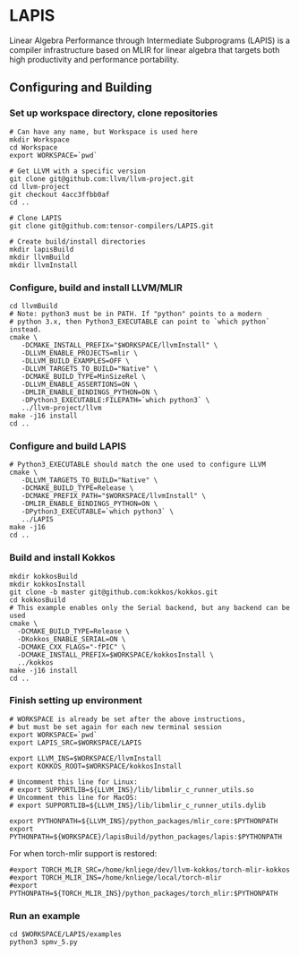 # LAPIS

Linear Algebra Performance through Intermediate Subprograms (LAPIS) is a compiler infrastructure based on MLIR for linear algebra that targets both high productivity and performance portability.

## Configuring and Building

### Set up workspace directory, clone repositories
```
# Can have any name, but Workspace is used here
mkdir Workspace
cd Workspace
export WORKSPACE=`pwd`

# Get LLVM with a specific version
git clone git@github.com:llvm/llvm-project.git
cd llvm-project
git checkout 4acc3ffbb0af
cd ..

# Clone LAPIS
git clone git@github.com:tensor-compilers/LAPIS.git

# Create build/install directories
mkdir lapisBuild
mkdir llvmBuild
mkdir llvmInstall
```
### Configure, build and install LLVM/MLIR
```
cd llvmBuild
# Note: python3 must be in PATH. If "python" points to a modern
# python 3.x, then Python3_EXECUTABLE can point to `which python` instead.
cmake \
   -DCMAKE_INSTALL_PREFIX="$WORKSPACE/llvmInstall" \
   -DLLVM_ENABLE_PROJECTS=mlir \
   -DLLVM_BUILD_EXAMPLES=OFF \
   -DLLVM_TARGETS_TO_BUILD="Native" \
   -DCMAKE_BUILD_TYPE=MinSizeRel \
   -DLLVM_ENABLE_ASSERTIONS=ON \
   -DMLIR_ENABLE_BINDINGS_PYTHON=ON \
   -DPython3_EXECUTABLE:FILEPATH=`which python3` \
   ../llvm-project/llvm
make -j16 install
cd ..
```
### Configure and build LAPIS
```
# Python3_EXECUTABLE should match the one used to configure LLVM
cmake \
   -DLLVM_TARGETS_TO_BUILD="Native" \
   -DCMAKE_BUILD_TYPE=Release \
   -DCMAKE_PREFIX_PATH="$WORKSPACE/llvmInstall" \
   -DMLIR_ENABLE_BINDINGS_PYTHON=ON \
   -DPython3_EXECUTABLE=`which python3` \
   ../LAPIS
make -j16
cd ..
```

### Build and install Kokkos
```
mkdir kokkosBuild
mkdir kokkosInstall
git clone -b master git@github.com:kokkos/kokkos.git
cd kokkosBuild
# This example enables only the Serial backend, but any backend can be used
cmake \
  -DCMAKE_BUILD_TYPE=Release \
  -DKokkos_ENABLE_SERIAL=ON \
  -DCMAKE_CXX_FLAGS="-fPIC" \
  -DCMAKE_INSTALL_PREFIX=$WORKSPACE/kokkosInstall \
  ../kokkos
make -j16 install
cd ..
```

### Finish setting up environment
```
# WORKSPACE is already be set after the above instructions,
# but must be set again for each new terminal session
export WORKSPACE=`pwd`
export LAPIS_SRC=$WORKSPACE/LAPIS

export LLVM_INS=$WORKSPACE/llvmInstall
export KOKKOS_ROOT=$WORKSPACE/kokkosInstall

# Uncomment this line for Linux:
# export SUPPORTLIB=${LLVM_INS}/lib/libmlir_c_runner_utils.so
# Uncomment this line for MacOS:
# export SUPPORTLIB=${LLVM_INS}/lib/libmlir_c_runner_utils.dylib

export PYTHONPATH=${LLVM_INS}/python_packages/mlir_core:$PYTHONPATH
export PYTHONPATH=${WORKSPACE}/lapisBuild/python_packages/lapis:$PYTHONPATH
```
For when torch-mlir support is restored:
```
#export TORCH_MLIR_SRC=/home/knliege/dev/llvm-kokkos/torch-mlir-kokkos
#export TORCH_MLIR_INS=/home/knliege/local/torch-mlir
#export PYTHONPATH=${TORCH_MLIR_INS}/python_packages/torch_mlir:$PYTHONPATH
```

### Run an example
```
cd $WORKSPACE/LAPIS/examples
python3 spmv_5.py
```

